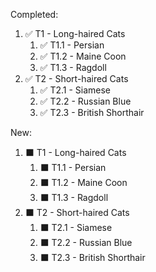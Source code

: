 
Completed:


   1. ✅ T1 - Long-haired Cats
      1. ✅ T1.1 - Persian
      2. ✅ T1.2 - Maine Coon
      3. ✅ T1.3 - Ragdoll
   2. ✅ T2 - Short-haired Cats
      1. ✅ T2.1 - Siamese
      2. ✅ T2.2 - Russian Blue
      3. ✅ T2.3 - British Shorthair


New:

   1. ⬛ T1 - Long-haired Cats
      1. ⬛ T1.1 - Persian
      2. ⬛ T1.2 - Maine Coon
      3. ⬛ T1.3 - Ragdoll
   2. ⬛ T2 - Short-haired Cats
      1. ⬛ T2.1 - Siamese
      2. ⬛ T2.2 - Russian Blue
      3. ⬛ T2.3 - British Shorthair